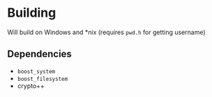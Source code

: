 # Building

Will build on Windows and *nix (requires ```pwd.h``` for getting username)

## Dependencies

-	```boost_system```
-	```boost_filesystem```
-	crypto++